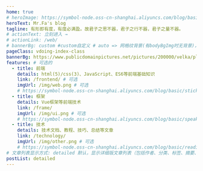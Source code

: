 ```yaml
---
home: true
# heroImage: https://symbol-node.oss-cn-shanghai.aliyuncs.com/blog/basic/background.jpg
heroText: Mr.Fa's blog
tagline: 有形即有度，有度必满盈。故君子之思不器，君子之行不器，君子之量不器。
# actionText: 立刻进入 →
# actionLink: /web/
# bannerBg: custom #custom自定义 # auto => 网格纹背景(有bodyBgImg时无背景)，默认 | none => 无 | '大图地址' | background: 自定义背景样式       提示：如发现文本颜色不适应你的背景时可以到palette.styl修改$bannerTextColor变量
pageClass: vdoing-index-class
bannerBg: https://www.publicdomainpictures.net/pictures/200000/velka/plain-violet-background-1480544646Xai.jpg
features: # 可选的
  - title: 前端
    details: html(5)/css(3)、JavaScript、ES6等前端基础知识
    link: /frontend/ # 可选
    imgUrl: /img/web.png # 可选
    # https://symbol-node.oss-cn-shanghai.aliyuncs.com/blog/basic/stickers.png
  - title: 框架
    details: Vue框架等前端技术
    link: /frame/
    imgUrl: /img/ui.png # 可选
    # https://symbol-node.oss-cn-shanghai.aliyuncs.com/blog/basic/speak.png
  - title: 技术
    details: 技术文档、教程、技巧、总结等文章
    link: /technology/
    imgUrl: /img/other.png # 可选
    # https://symbol-node.oss-cn-shanghai.aliyuncs.com/blog/basic/reading.png
# 文章列表显示方式: detailed 默认，显示详细版文章列表（包括作者、分类、标签、摘要、分页等）| simple => 显示简约版文章列表（仅标题和日期）| none 不显示文章列表
postList: detailed
---
```


<!-- 小熊猫 -->
<!-- <img src="/img/panda-waving.png" class="panda no-zoom" style="width: 130px;height: 115px;opacity: 0.8;margin-bottom: -4px;padding-bottom:0;position: fixed;bottom: 0;left: 0.5rem;z-index: 1;"> -->

<ClientOnly>
  <IndexBigImg />
</ClientOnly>
